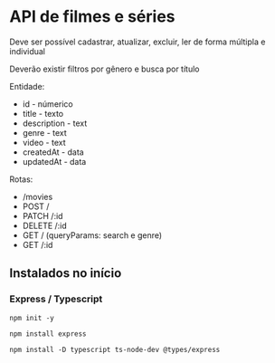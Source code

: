 # API de filmes e séries

Deve ser possível cadastrar, atualizar, excluir, ler de forma múltipla e individual

Deverão existir filtros por gênero e busca por título

Entidade:
* id - númerico 
* title - texto
* description - text 
* genre - text 
* video - text 
* createdAt - data 
* updatedAt - data

Rotas: 
* /movies
* POST / 
* PATCH /:id
* DELETE /:id
* GET / (queryParams: search e genre) 
* GET /:id

## Instalados no início
### Express / Typescript
    npm init -y
    
    npm install express

    npm install -D typescript ts-node-dev @types/express